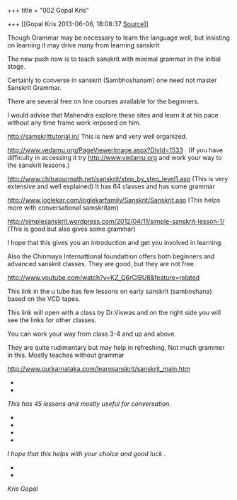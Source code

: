 +++
title = "002 Gopal Kris"

+++
[[Gopal Kris	2013-06-06, 18:08:37 [Source](https://groups.google.com/g/samskrita/c/iElGVsF7JVA)]]



Though Grammar may be necessary to learn the language well, but insisting on learning it may drive many from learning sanskrit

The new push now is to teach sanskrit with minimal grammar in the initial stage.

Certainly to converse in sanskrit (Sambhoshanam) one need not master Sanskrit Grammar.

  

There are several free on line courses available for the beginners.

I would advise that Mahendra explore these sites and learn it at his pace without any time frame work imposed on him.

  

<http://samskrittutorial.in/> This is new and very well organized.

  

<http://www.vedamu.org/PageViewerImage.aspx?DivId=1533> . (If you have difficulty in accessing it try <http://www.vedamu.org> and work your way to the sanskrit lessons.)

  

<http://www.chitrapurmath.net/sanskrit/step_by_step_level1.asp> (This is very extensive and well explained) It has 64 classes and has some grammar

  

<http://www.joglekar.com/joglekarfamily/Sanskrit/Sanskrit.asp> (This helps more with conversational samskritam)

  

<http://simplesanskrit.wordpress.com/2012/04/11/simple-sanskrit-lesson-1/> (This is good but also gives some grammar)

  

I hope that this gives you an introduction and get you involved in learning.

  

Also the Chinmaya Internattional foundattion offers both beginners and advanced sanskrit classes. They are good, but they are not free.

  

  

<http://www.youtube.com/watch?v=KZ_G6rCIBU8&feature=related>

  

This link in the u tube has few lessons on early sanskrit (samboshana) based on the VCD tapes.

This link will open with a class by Dr.Viswas and on the right side you will see the links for other classes.

You can work your way from class 3-4 and up and above.

They are quite rudimentary but may help in refreshing, Not much grammer in this. Mostly teaches without grammar

  

  

  

<http://www.ourkarnataka.com/learnsanskrit/sanskrit_main.htm>

*  
*

*This has 45 lessons and mostly useful for conversation.*

*  
*

*  
*

*I hope that this helps with your choice and good luck .*

*  
*

*Kris Gopal*


